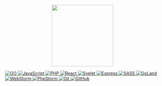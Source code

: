 
<p align='center'>
     <img src="https://media.giphy.com/media/TEnXkcsHrP4YedChhA/giphy.gif" 
          width="200" 
          height="200" 
          frameBorder="0" 
          class="giphy-embed" 
          allowFullScreen
          >
          </img>
</p>

<p align="left">
<a href="https://go.dev/" target="_blank"> 
  <img src="https://img.shields.io/badge/GO-00599C?style=for-the-badge&logo=GO&logoColor=white" alt="GO"/>
</a>

<a href="https://developer.mozilla.org/en-US/docs/Web/JavaScript" target="_blank"> 
  <img src="https://img.shields.io/badge/JavaScript-00599C?style=for-the-badge&logo=JavaScript&logoColor=white" alt="JavaScript"/>
</a>

<a href="https://www.php.net/" target="_blank"> 
  <img src="https://img.shields.io/badge/PHP-00599C?style=for-the-badge&logo=PHP&logoColor=white" alt="PHP"/>
</a>

<a href="https://en.reactjs.org/" target="_blank"> 
  <img src="https://img.shields.io/badge/React-15152F?style=for-the-badge&logo=React&logoColor=Blue" alt="React"/>
</a>

<a href="https://svelte.dev/" target="_blank"> 
  <img src="https://img.shields.io/badge/Svelte-15152F?style=for-the-badge&logo=Svelte&logoColor=White" alt="Svelet"/>
</a>

<a href="https://expressjs.com/" target="_blank"> 
  <img src="https://img.shields.io/badge/Express-15152F?style=for-the-badge&logo=Express&logoColor=White" alt="Express"/>
</a>

<a href="https://sass-lang.com/" target="_blank">
  <img src="https://img.shields.io/badge/sass-103?style=for-the-badge&logo=sass&logoColor=White" alt="SASS"/>
</a>

<a href="https://www.jetbrains.com/" target="_blank">
  <img src="https://img.shields.io/badge/GoLand-152f15?style=for-the-badge&logo=goland&logoColor=green" alt="GoLand"/>
</a>

<a href="https://www.jetbrains.com/" target="_blank">
  <img src="https://img.shields.io/badge/WebStorm-15153f?style=for-the-badge&logo=webstorm&logoColor=blue" alt="WebStorm"/>
</a>

<a href="https://www.jetbrains.com/" target="_blank">
  <img src="https://img.shields.io/badge/PhpStorm-2f152f?style=for-the-badge&logo=phpstorm&logoColor=purple" alt="PhpStorm"/>
</a>

<a href="https://git-scm.com/" target="_blank"> 
  <img src="https://img.shields.io/badge/GIT-eeeeff?style=for-the-badge&logo=git&logoColor=red" alt="Git"/> 
</a>

<a href="https://github.com/" target="_blank">
  <img src="https://img.shields.io/badge/GitHub-eeeeff?style=for-the-badge&logo=github&logoColor=red" alt="GitHub"/>
</a>
